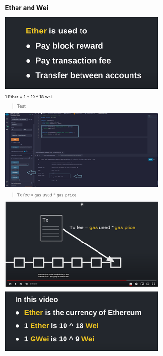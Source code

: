 ## Ether and Wei

![Ether!](./images/units.png "Ether!")

1 Ether = 1 * 10 ^ 18 wei

> Test

![Ether!](./images/units_2.png "Ether!")

> Tx fee = `gas` used * `gas price`

![Ether!](./images/units_3.png "Ether!")

![Ether!](./images/units_4.png "Ether!")